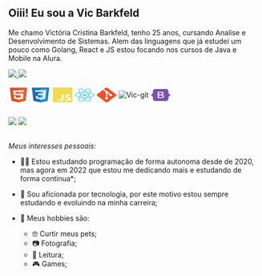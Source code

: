 ## Oiii! Eu sou a Vic Barkfeld 

Me chamo Victória Cristina Barkfeld, tenho 25 anos, cursando Analise e Desenvolvimento de Sistemas. 
Alem das linguagens que já estudei um pouco como Golang, React e JS estou focando nos cursos de Java e Mobile na Alura. 

 <div>
  <a href="https://github.com/vicbarkfeld">
  <img height="180em" src="https://github-readme-stats.vercel.app/api?username=vicbarkfeld&show_icons=true&theme=dracula&include_all_commits=true&count_private=true"/>    
  <img height="180em" src="https://github-readme-stats.vercel.app/api/top-langs/?username=vicbarkfeld&layout=compact&langs_count=7&theme=dracula"/></a>
  </div> 
<div style="display: inline_block"><br>
  <img align="center" alt="Vic-HTML" height="30" width="40" src="https://raw.githubusercontent.com/devicons/devicon/master/icons/html5/html5-original.svg">
  <img align="center" alt="Vic-CSS" height="30" width="40" src="https://raw.githubusercontent.com/devicons/devicon/master/icons/css3/css3-original.svg">
  <img align="center" alt="Vic-Js" height="30" width="40" src="https://raw.githubusercontent.com/devicons/devicon/master/icons/javascript/javascript-plain.svg">
  <img align="center" alt="Vic-React" height="30" width="40" src="https://raw.githubusercontent.com/devicons/devicon/master/icons/react/react-original.svg">
  <img align="center" alt="Vic-git" height="30" width="40" src="https://raw.githubusercontent.com/devicons/devicon/master/icons/git/git-original.svg" alt="git" width="40" height="40"/>
  <img align="center" alt="Vic-git" height="30" width="40" src="https://cdn.icon-icons.com/icons2/2107/PNG/512/file_type_kotlin_icon_130487.png"/>
  <img align="center" alt="Vic-git" height="30" width="40" src="https://raw.githubusercontent.com/devicons/devicon/master/icons/bootstrap/bootstrap-plain.svg" /> 
 
</div>

##

<div>  
   <a href="https://discord.gg/NrYfVwvM" target="_blank"><img src="https://img.shields.io/badge/Discord-7289DA?style=for-the-badge&logo=discord&logoColor=white" target="_blank"></a> 
   <a href="https://www.linkedin.com/in/victoria-barkfeld/" target="_blank"><img src="https://img.shields.io/badge/-LinkedIn-%230077B5?style=for-the-badge&logo=linkedin&logoColor=white" target="_blank"></a>   
   

</div>

##

*Meus interesses pessoais:*

- 👩‍💻 Estou estudando programação de forma autonoma desde de 2020, mas agora em 2022 que estou me dedicando mais e estudando de forma continua*;
- 💼 Sou aficionada por tecnologia, por este motivo estou sempre estudando e evoluindo na minha carreira;

- 👾 Meus hobbies são: 
  - 🤓 Curtir meus pets; 
  - 📷 Fotografia;
  - 📖 Leitura;
  - 🎮 Games;
  
